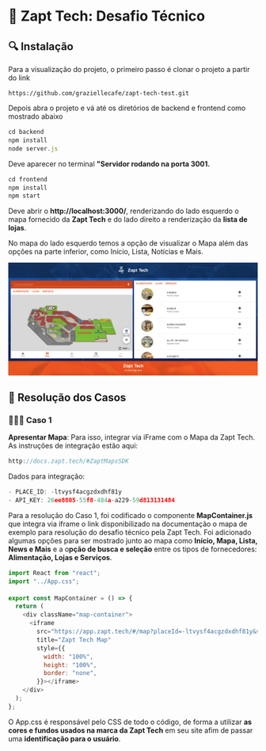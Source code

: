 <h1> 📍 Zapt Tech: Desafio Técnico </h1>
<h2> 🔍   Instalação </h2>
Para a visualização do projeto, o primeiro passo é clonar o projeto a partir do link

```
https://github.com/graziellecafe/zapt-tech-test.git
```

Depois abra o projeto e vá até os diretórios de backend e frontend como mostrado abaixo

```js
cd backend
npm install
node server.js
```

Deve aparecer no terminal <b>"Servidor rodando na porta 3001.</b>

```js
cd frontend
npm install
npm start
```

Deve abrir o <b>http://localhost:3000/</b>, renderizando do lado esquerdo o mapa fornecido da <b> Zapt Tech</b> e do lado direito a renderização da <b>lista de lojas</b>.

No mapa do lado esquerdo temos a opção de visualizar o Mapa além das opções na parte inferior, como Início, Lista, Notícias e Mais.

![Texto Alternativo](./frontend/src/images/tela-zapt-tech.png)

<h2> 📝   Resolução dos Casos </h2>
<h3> 👩🏻‍💻 Caso 1 </h3>
<b>Apresentar Mapa</b>: Para isso, integrar via iFrame com o Mapa da Zapt Tech. As instruções de integração estão aqui:

```js
http://docs.zapt.tech/#ZaptMapsSDK
```

Dados para integração:

```js
- PLACE_ID: -ltvysf4acgzdxdhf81y
- API_KEY: 26ee8805-55f8-484a-a229-59d813131484
```

Para a resolução do Caso 1, foi codificado o componente <b>MapContainer.js</b> que integra via iframe o link disponibilizado na documentação o mapa de exemplo para resolução do desafio técnico pela Zapt Tech. Foi adicionado algumas opções para ser mostrado junto ao mapa como <b>Início, Mapa, Lista, News e Mais</b> e a o<b>pção de busca e seleção</b> entre os tipos de fornecedores: <b> Alimentação, Lojas e Serviços</b>.

```js
import React from "react";
import "../App.css";

export const MapContainer = () => {
  return (
    <div className="map-container">
      <iframe
        src="https://app.zapt.tech/#/map?placeId=-ltvysf4acgzdxdhf81y&search=true"
        title="Zapt Tech Map"
        style={{
          width: "100%",
          height: "100%",
          border: "none",
        }}></iframe>
    </div>
  );
};
```

O App.css é responsável pelo CSS de todo o código, de forma a utilizar <b>as cores e fundos usados na marca da Zapt Tech</b> em seu site afim de passar uma <b>identificação para o usuário</b>.
